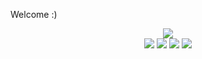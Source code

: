 <!--
README.md (Even though it's HTML) by @BLOCKSREY
読めますか？これは日本語です。
-->
Welcome :)
<P ALIGN=CENTER>
	<A HREF=../..><IMG SRC=http://playme.blocksrey.com:7890/40></IMG></A><BR>
	<A HREF=../..><IMG SRC=http://playme.blocksrey.com:7890/10></IMG></A>
	<A HREF=../..><IMG SRC=http://playme.blocksrey.com:7890/30></IMG></A>
	<A HREF=../..><IMG SRC=http://playme.blocksrey.com:7890/20></IMG></A>
	<A HREF=../..><IMG SRC=http://playme.blocksrey.com:7890/00></IMG></A>
</P>
